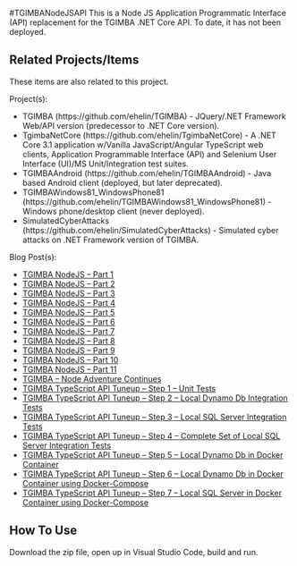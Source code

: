 #TGIMBANodeJSAPI
This is a Node JS Application Programmatic Interface (API) replacement for the TGIMBA .NET Core API.  To date, it has not been deployed.

## Related Projects/Items

These items are also related to this project. 

Project(s):
<ul>
<li>TGIMBA (https://github.com/ehelin/TGIMBA) - JQuery/.NET Framework Web/API version (predecessor to .NET Core version).</li>
<li>TgimbaNetCore (https://github.com/ehelin/TgimbaNetCore) - A .NET Core 3.1 application w/Vanilla JavaScript/Angular TypeScript web clients, Application Programmable Interface (API) and Selenium User Interface (UI)/MS Unit/Integration test suites.</li>
<li>TGIMBAAndroid (https://github.com/ehelin/TGIMBAAndroid) - Java based Android client (deployed, but later deprecated).</li>
<li>TGIMBAWindows81_WindowsPhone81 (https://github.com/ehelin/TGIMBAWindows81_WindowsPhone81) - Windows phone/desktop client (never deployed).</li>
<li>SimulatedCyberAttacks (https://github.com/ehelin/SimulatedCyberAttacks) - Simulated cyber attacks on .NET Framework version of TGIMBA.</li>
</ul>

Blog Post(s):
<ul>
	<li>
		<a href="https://erichelin.wordpress.com/2016/10/31/tgimba-nodejs-part-1/">TGIMBA NodeJS – Part 1</a>
	</li>
	<li>
		<a href="https://erichelin.wordpress.com/2016/11/01/tgimba-nodejs-part-2/">TGIMBA NodeJS – Part 2</a>
	</li>
	<li>
		<a href="https://erichelin.wordpress.com/2016/11/06/tgimba-nodejs-part-3/">TGIMBA NodeJS – Part 3</a>
	</li>
	<li>
		<a href="https://erichelin.wordpress.com/2016/11/11/tgimba-nodejs-part-4/">TGIMBA NodeJS – Part 4</a>
	</li>
	<li>
		<a href="https://erichelin.wordpress.com/2016/11/13/tgimba-nodejs-part-5/">TGIMBA NodeJS – Part 5</a>
	</li>
	<li>
		<a href="https://erichelin.wordpress.com/2016/11/15/tgimba-nodejs-part-6/">TGIMBA NodeJS – Part 6</a>
	</li>
	<li>
		<a href="https://erichelin.wordpress.com/2016/11/21/tgimba-nodejs-part-7/">TGIMBA NodeJS – Part 7</a>
	</li>
	<li>
		<a href="https://erichelin.wordpress.com/2016/12/01/tgimba-nodejs-part-8/">TGIMBA NodeJS – Part 8</a>
	</li>
	<li>
		<a href="https://erichelin.wordpress.com/2016/12/04/tgimba-nodejs-part-9/">TGIMBA NodeJS – Part 9</a>
	</li>
	<li>
		<a href="https://erichelin.wordpress.com/2016/12/07/tgimba-nodejs-part-10/">TGIMBA NodeJS – Part 10</a>
	</li>
	<li>
		<a href="https://erichelin.wordpress.com/2016/12/10/tgimba-nodejs-part-11/">TGIMBA NodeJS – Part 11</a>
	</li>
	<li>
		<a href="https://erichelin.wordpress.com/2017/01/31/tgimba-node-adventure-continues/">TGIMBA – Node Adventure Continues</a>
	</li>
	<li>
		<a href="https://erichelin.wordpress.com/2017/11/20/tgimba-typescript-api-tuneup-step-1-unit-tests/">TGIMBA TypeScript API Tuneup – Step 1 – Unit Tests</a>
	</li>
	<li>
		<a href="https://erichelin.wordpress.com/2017/11/27/tgimba-typescript-api-tuneup-step-2-local-dynamo-db-integration-tests/">TGIMBA TypeScript API Tuneup – Step 2 – Local Dynamo Db Integration Tests</a>
	</li>
	<li>
		<a href="https://erichelin.wordpress.com/2017/12/04/tgimba-typescript-api-tuneup-step-3-local-sql-server-integration-tests/">TGIMBA TypeScript API Tuneup – Step 3 – Local SQL Server Integration Tests</a>
	</li>
	<li>
		<a href="https://erichelin.wordpress.com/2017/12/23/tgimba-typescript-api-tuneup-step-4-complete-set-of-local-sql-server-integration-tests/">TGIMBA TypeScript API Tuneup – Step 4 – Complete Set of Local SQL Server Integration Tests</a>
	</li>
	<li>
		<a href="https://erichelin.wordpress.com/2018/01/04/tgimba-typescript-api-tuneup-step-5-local-dynamo-db-in-docker-container/">TGIMBA TypeScript API Tuneup – Step 5 – Local Dynamo Db in Docker Container</a>
	</li>
	<li>
		<a href="https://erichelin.wordpress.com/2018/01/08/tgimba-typescript-api-tuneup-step-6-local-dynamo-db-in-docker-container-using-docker-compose/">TGIMBA TypeScript API Tuneup – Step 6 – Local Dynamo Db in Docker Container using Docker-Compose</a>
	</li>
	<li>
		<a href="https://erichelin.wordpress.com/2018/01/21/tgimba-typescript-api-tuneup-step-7-local-sql-server-in-docker-container-using-docker-compose/">TGIMBA TypeScript API Tuneup – Step 7 – Local SQL Server in Docker Container using Docker-Compose</a>
	</li>
</ul>

## How To Use
Download the zip file, open up in Visual Studio Code, build and run.
